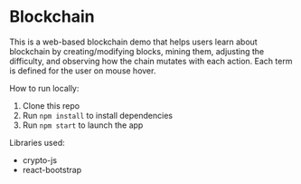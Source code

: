 # Blockchain
This is a web-based blockchain demo that helps users learn about blockchain by creating/modifying blocks, mining them, adjusting the difficulty, and observing how the chain mutates with each action. Each term is defined for the user on mouse hover.

How to run locally:
1. Clone this repo
2. Run <code>npm install</code> to install dependencies
3. Run <code>npm start</code> to launch the app  

Libraries used:
- crypto-js
- react-bootstrap